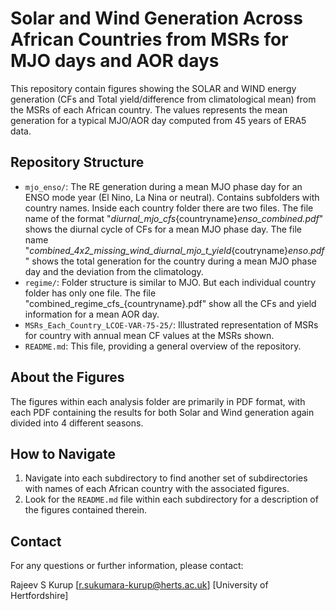 # Solar and Wind Generation Across African Countries from MSRs for MJO days and AOR days

This repository contain figures showing the SOLAR and WIND energy generation (CFs and Total yield/difference from climatological mean) from the MSRs of each African country. The values represents the mean generation for a typical MJO/AOR day computed from 45 years of ERA5 data.

## Repository Structure

* `mjo_enso/`: The RE generation during a mean MJO phase day for an ENSO mode year (El Nino, La Nina or neutral). Contains subfolders with country names. Inside each country folder there are two files. The file name of the format "_diurnal_mjo_cfs_{countryname}_enso_combined.pdf_" shows the diurnal cycle of CFs for a mean MJO phase day. The file name "_combined_4x2_missing_wind_diurnal_mjo_t_yield_{coutryname}_enso.pdf_" shows the total generation for the country during a mean MJO phase day and the deviation from the climatology.
* `regime/`: Folder structure is similar to MJO. But each individual country folder has only one file. The file "combined_regime_cfs_{countryname}.pdf" show all the CFs and yield information for a mean AOR day.
* `MSRs_Each_Country_LCOE-VAR-75-25/`: Illustrated representation of MSRs for country with annual mean CF values at the MSRs shown.
* `README.md`: This file, providing a general overview of the repository.

## About the Figures

The figures within each analysis folder are primarily in PDF format, with each PDF containing the results for both Solar and Wind generation again divided into 4 different seasons.

## How to Navigate

1.  Navigate into each  subdirectory to find another set of subdirectories with names of each African country with the associated figures.
2.  Look for the `README.md` file within each subdirectory for a description of the figures contained therein.

## Contact

For any questions or further information, please contact:

Rajeev S Kurup
[r.sukumara-kurup@herts.ac.uk]
[University of Hertfordshire]
